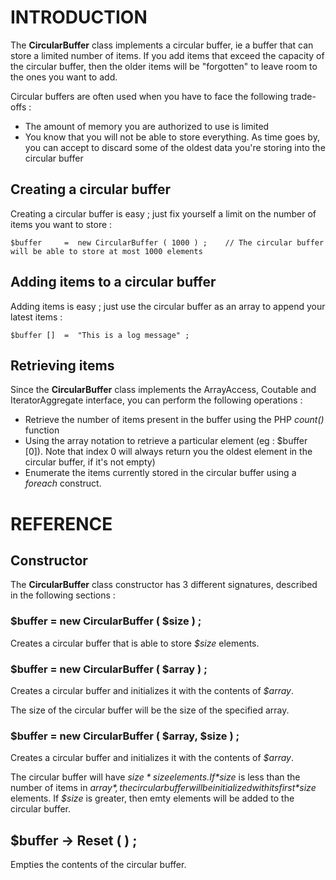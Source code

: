 # INTRODUCTION #

The **CircularBuffer** class implements a circular buffer, ie a buffer that can store a limited number of items. If you add items that exceed the capacity of the circular buffer, then the older items will be "forgotten" to leave room to the ones you want to add.

Circular buffers are often used when you have to face the following trade-offs :

- The amount of memory you are authorized to use is limited
- You know that you will not be able to store everything. As time goes by, you can accept to discard some of the oldest data you're storing into the circular buffer

 ## Creating a circular buffer ##

Creating a circular buffer is easy ; just fix yourself a limit on the number of items you want to store :

	$buffer 	=  new CircularBuffer ( 1000 ) ; 	// The circular buffer will be able to store at most 1000 elements

## Adding items to a circular buffer ##

Adding items is easy ; just use the circular buffer as an array to append your latest items :

	$buffer [] 	=  "This is a log message" ;

## Retrieving items ##

Since the **CircularBuffer** class implements the ArrayAccess, Coutable and IteratorAggregate interface, you can perform the following operations :

- Retrieve the number of items present in the buffer using the PHP *count()* function
- Using the array notation to retrieve a particular element (eg : $buffer [0]). Note that index 0 will always return you the oldest element in the circular buffer, if it's not empty)
- Enumerate the items currently stored in the circular buffer using a *foreach* construct.

# REFERENCE #

## Constructor ##

The **CircularBuffer** class constructor has 3 different signatures, described in the following sections :

### $buffer = new CircularBuffer ( $size ) ; ###

Creates a circular buffer that is able to store *$size* elements.

### $buffer = new CircularBuffer ( $array ) ; ###

Creates a circular buffer and initializes it with the contents of *$array*.

The size of the circular buffer will be the size of the specified array.

### $buffer = new CircularBuffer ( $array, $size ) ; ###

Creates a circular buffer and initializes it with the contents of *$array*.

The circular buffer will have *$size* size elements. If *$size* is less than the number of items in *$array*, the circular buffer will be initialized with its first *$size* elements. If *$size* is greater, then emty elements will be added to the circular buffer.

## $buffer -> Reset ( ) ; ##

Empties the contents of the circular buffer.